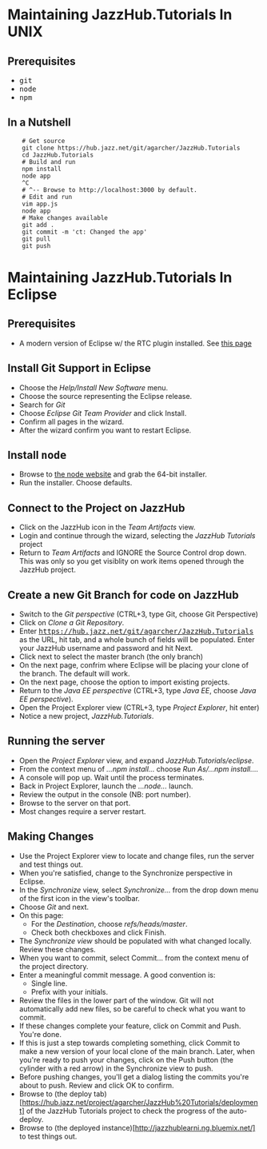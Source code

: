 Maintaining JazzHub.Tutorials In UNIX
=====================================

Prerequisites
-------------

* <tt>git</tt>
* <tt>node</tt>
* <tt>npm</tt>

In a Nutshell
-------------

		# Get source
		git clone https://hub.jazz.net/git/agarcher/JazzHub.Tutorials
		cd JazzHub.Tutorials
		# Build and run
		npm install
		node app
		^C
		# ^-- Browse to http://localhost:3000 by default.
		# Edit and run
		vim app.js
		node app
		# Make changes available
		git add .
		git commit -m 'ct: Changed the app'
		git pull
		git push

Maintaining JazzHub.Tutorials In Eclipse
========================================

Prerequisites
-------------

* A modern version of Eclipse w/ the RTC plugin installed. See [this page](https://www-304.ibm.com/connections/wikis/home?lang=en-us#!/wiki/JazzHub%20Development/page/Eclipse%20IDE%20Setup)

Install Git Support in Eclipse
------------------------------

* Choose the *Help/Install New Software* menu.
* Choose the source representing the Eclipse release.
* Search for *Git*
* Choose *Eclipse Git Team Provider* and click Install.
* Confirm all pages in the wizard.
* After the wizard confirm you want to restart Eclipse.

Install <tt>node</tt>
---------------------

* Browse to [the node website](http://nodejs.org/download/) and grab the 64-bit installer.
* Run the installer.  Choose defaults.

Connect to the Project on JazzHub
---------------------------------

* Click on the JazzHub icon in the *Team Artifacts* view.
* Login and continue through the wizard, selecting the *JazzHub Tutorials* project
* Return to *Team Artifacts* and IGNORE the Source Control drop down.  This was only so you get visiblity on work items opened through the JazzHub project.

Create a new Git Branch for code on JazzHub
-------------------------------------------

* Switch to the *Git perspective* (CTRL+3, type Git, choose Git Perspective)
* Click on *Clone a Git Repository*.
* Enter <tt>https://hub.jazz.net/git/agarcher/JazzHub.Tutorials</tt> as the URL, hit tab, and a whole bunch of fields will be populated.  Enter your JazzHub username and password and hit Next.
* Click next to select the master branch (the only branch)
* On the next page, confrim where Eclipse will be placing your clone of the branch. The default will work.
* On the next page, choose the option to import existing projects.
* Return to the *Java EE perspective* (CTRL+3, type *Java EE*, choose *Java EE perspective*).
* Open the Project Explorer view (CTRL+3, type *Project Explorer*, hit enter)
* Notice a new project, *JazzHub.Tutorials*.

Running the server
------------------

* Open the *Project Explorer* view, and expand *JazzHub.Tutorials/eclipse*.
* From the context menu of *...npm install...* choose *Run As/...npm install....*
* A console will pop up.  Wait until the process terminates.
* Back in Project Explorer, launch the *...node...* launch.
* Review the output in the console (NB: port number).
* Browse to the server on that port.
* Most changes require a server restart.

Making Changes
--------------

* Use the Project Explorer view to locate and change files, run the server and test things out.
* When you're satisfied, change to the Synchronize perspective in Eclipse.
* In the *Synchronize* view, select *Synchronize...* from the drop down menu of the first icon in the view's toolbar.
* Choose *Git* and next.
* On this page:
    * For the *Destination*, choose *refs/heads/master*.
    * Check both checkboxes and click Finish.
* The *Synchronize view* should be populated with what changed locally.  Review these changes.
* When you want to commit, select Commit... from the context menu of the project directory.
* Enter a meaningful commit message.  A good convention is:
    * Single line.
    * Prefix with your initials.
* Review the files in the lower part of the window.  Git will not automatically add new files, so be careful to check what you want to commit.
* If these changes complete your feature, click on Commit and Push.  You're done.
* If this is just a step towards completing something, click Commit to make a new version of your local clone of the main branch.  Later, when you're ready to push your changes, click on the Push button (the cylinder with a red arrow) in the Synchronize view to push.
* Before pushing changes, you'll get a dialog listing the commits you're about to push.  Review and click OK to confirm.
* Browse to (the deploy tab)[https://hub.jazz.net/project/agarcher/JazzHub%20Tutorials/deployment] of the JazzHub Tutorials project to check the progress of the auto-deploy.
* Browse to (the deployed instance)[http://jazzhublearni.ng.bluemix.net/] to test things out.
